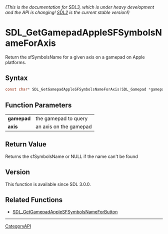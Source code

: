 ###### (This is the documentation for SDL3, which is under heavy development and the API is changing! [SDL2](https://wiki.libsdl.org/SDL2/) is the current stable version!)
# SDL_GetGamepadAppleSFSymbolsNameForAxis

Return the sfSymbolsName for a given axis on a gamepad on Apple platforms.

## Syntax

```c
const char* SDL_GetGamepadAppleSFSymbolsNameForAxis(SDL_Gamepad *gamepad, SDL_GamepadAxis axis);

```

## Function Parameters

|                 |                        |
| --------------- | ---------------------- |
| **gamepad**     | the gamepad to query   |
| **axis**        | an axis on the gamepad |

## Return Value

Returns the sfSymbolsName or NULL if the name can't be found

## Version

This function is available since SDL 3.0.0.

## Related Functions

* [SDL_GetGamepadAppleSFSymbolsNameForButton](SDL_GetGamepadAppleSFSymbolsNameForButton)

----
[CategoryAPI](CategoryAPI)

